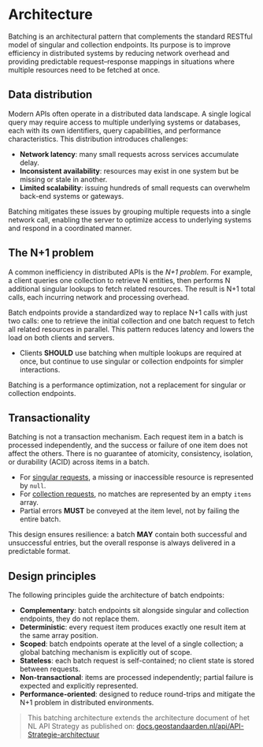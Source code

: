 # Architecture

Batching is an architectural pattern that complements the standard RESTful model of singular and collection endpoints. Its purpose is to improve efficiency in distributed systems by reducing network overhead and providing predictable request–response mappings in situations where multiple resources need to be fetched at once.

## Data distribution

Modern APIs often operate in a distributed data landscape. A single logical query may require access to multiple underlying systems or databases, each with its own identifiers, query capabilities, and performance characteristics. This distribution introduces challenges:

- **Network latency**: many small requests across services accumulate delay.
- **Inconsistent availability**: resources may exist in one system but be missing or stale in another.
- **Limited scalability**: issuing hundreds of small requests can overwhelm back-end systems or gateways.

Batching mitigates these issues by grouping multiple requests into a single network call, enabling the server to optimize access to underlying systems and respond in a coordinated manner.

## The N+1 problem

A common inefficiency in distributed APIs is the _N+1 problem_. For example, a client queries one collection to retrieve N entities, then performs N additional singular lookups to fetch related resources. The result is N+1 total calls, each incurring network and processing overhead.

Batch endpoints provide a standardized way to replace N+1 calls with just two calls: one to retrieve the initial collection and one batch request to fetch all related resources in parallel. This pattern reduces latency and lowers the load on both clients and servers.

- Clients **SHOULD** use batching when multiple lookups are required at once, but continue to use singular or collection endpoints for simpler interactions.

Batching is a performance optimization, not a replacement for singular or collection endpoints.

## Transactionality

Batching is not a transaction mechanism. Each request item in a batch is processed independently, and the success or failure of one item does not affect the others. There is no guarantee of atomicity, consistency, isolation, or durability (ACID) across items in a batch.

- For <a href="#singular-request">singular requests</a>, a missing or inaccessible resource is represented by `null`.
- For <a href="#collection-request">collection requests</a>, no matches are represented by an empty `items` array.
- Partial errors **MUST** be conveyed at the item level, not by failing the entire batch.

This design ensures resilience: a batch **MAY** contain both successful and unsuccessful entries, but the overall response is always delivered in a predictable format.

## Design principles

The following principles guide the architecture of batch endpoints:

- **Complementary**: batch endpoints sit alongside singular and collection endpoints, they do not replace them.
- **Deterministic**: every request item produces exactly one result item at the same array position.
- **Scoped**: batch endpoints operate at the level of a single collection; a global batching mechanism is explicitly out of scope.
- **Stateless**: each batch request is self-contained; no client state is stored between requests.
- **Non-transactional**: items are processed independently; partial failure is expected and explicitly represented.
- **Performance-oriented**: designed to reduce round-trips and mitigate the N+1 problem in distributed environments.

> This batching architecture extends the architecture document of het NL API Strategy as published on: [docs.geostandaarden.nl/api/API-Strategie-architectuur](https://docs.geostandaarden.nl/api/API-Strategie-architectuur/)